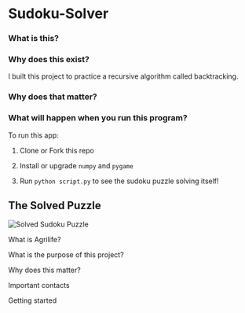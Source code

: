 # Sudoku-Solver

### What is this? 

### Why does this exist? 
I built this project to practice a recursive algorithm called backtracking. 

### Why does that matter?

### What will happen when you run this program? 


To run this app:
1) Clone or Fork this repo
2) Install or upgrade `numpy` and `pygame`
    
3) Run `python script.py` to see the sudoku puzzle solving itself!




## The Solved Puzzle
![Solved Sudoku Puzzle](https://bigpictureprogrammer.com/wp-content/uploads/2020/05/IMG_03571500x1516-1-297x300.jpeg?raw=true)

What is Agrilife?

What is the purpose of this project?

Why does this matter?

Important contacts


Getting started
